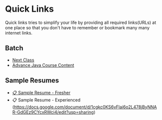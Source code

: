 # Quick Links
Quick links tries to simplify your life by providing all required links(URLs) at one place so that you don't have to remember or bookmark many many internet links.

## Batch
- [Next Class](https://github.com/WellnWill/quicklinks/blob/master/announcements/next-class.md)
- [Advance Java Course Content](https://github.com/WellnWill/quicklinks/blob/master/courses/java/02-advance-java.md)


## Sample Resumes
- [:clipboard: Sample Resume - Fresher](https://docs.google.com/document/d/1s-t_8Zn5m3_D5vxEvTm-CKGQTTw03Y1GPWnxGwed1j4/edit?usp=sharing)
- :clipboard: Sample Resume - Experienced (https://docs.google.com/document/d/1cgkc0KS6vFlai6o2L478jByNNAR-GdGEz9CYcxRWci4/edit?usp=sharing)

